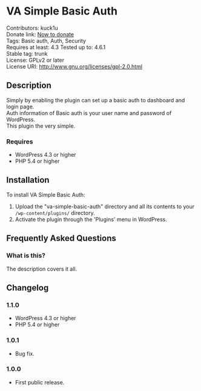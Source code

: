 VA Simple Basic Auth
====================
Contributors: kuck1u  
Donate link: [Now to donate](https://www.paypal.com/cgi-bin/webscr?cmd=_s-xclick&hosted_button_id=TNPKX9MAJL7C8)  
Tags: Basic auth, Auth, Security  
Requires at least: 4.3 
Tested up to: 4.6.1  
Stable tag: trunk  
License: GPLv2 or later  
License URI: http://www.gnu.org/licenses/gpl-2.0.html

## Description

Simply by enabling the plugin can set up a basic auth to dashboard and login page.  
Auth information of Basic auth is your user name and password of WordPress.  
This plugin the very simple.

### Requires
* WordPress 4.3 or higher
* PHP 5.4 or higher


## Installation

To install VA Simple Basic Auth:

1. Upload the "va-simple-basic-auth" directory and all its contents to your `/wp-content/plugins/` directory.
2. Activate the plugin through the 'Plugins' menu in WordPress.

## Frequently Asked Questions

### What is this?

The description covers it all.

## Changelog

### 1.1.0
* WordPress 4.3 or higher
* PHP 5.4 or higher

### 1.0.1
* Bug fix.

### 1.0.0
* First public release.


